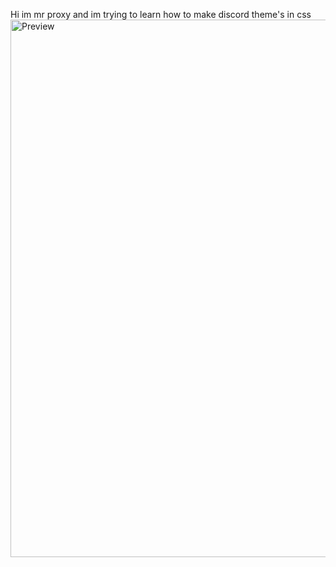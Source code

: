 Hi im mr proxy and im trying to learn how to make discord theme's in css
<img alt="Preview" width="860" alt="preview" src="https://cdn.discordapp.com/attachments/1020789559895789679/1142171437046702080/image.png">
